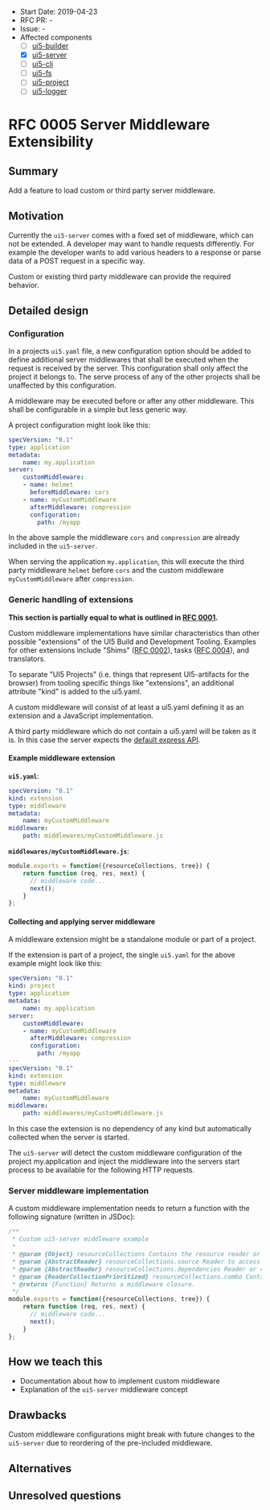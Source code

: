 - Start Date: 2019-04-23
- RFC PR: -
- Issue: -
- Affected components
    + [ ] [ui5-builder](https://github.com/SAP/ui5-builder)
    + [x] [ui5-server](https://github.com/SAP/ui5-server)
    + [ ] [ui5-cli](https://github.com/SAP/ui5-cli)
    + [ ] [ui5-fs](https://github.com/SAP/ui5-fs)
    + [ ] [ui5-project](https://github.com/SAP/ui5-project)
    + [ ] [ui5-logger](https://github.com/SAP/ui5-logger)

# RFC 0005 Server Middleware Extensibility
## Summary
Add a feature to load custom or third party server middleware. 

## Motivation
Currently the `ui5-server` comes with a fixed set of middleware, which can not be extended.
A developer may want to handle requests differently. For example the developer wants to add various headers to a response
or parse data of a POST request in a specific way.

Custom or existing third party middleware can provide the required behavior.

## Detailed design
### Configuration
In a projects `ui5.yaml` file, a new configuration option should be added to define additional server middlewares that 
shall be executed when the request is received by the server. This configuration shall only affect the
project it belongs to. The serve process of any of the other projects shall be unaffected by this configuration.

A middleware may be executed before or after any other middleware.
This shall be configurable in a simple but less generic way.

A project configuration might look like this:
```yaml
specVersion: "0.1"
type: application
metadata:
    name: my.application
server:
    customMiddleware:
    - name: helmet
      beforeMiddleware: cors
    - name: myCustomMiddleware
      afterMiddleware: compression
      configuration:
        path: /myapp
   ```
   
In the above sample the middleware `cors` and `compression` are already included in the `ui5-server`.

When serving the application `my.application`, this will execute the third party middleware `helmet` before
`cors` and the custom middleware `myCustomMiddleware` after `compression`.

### Generic handling of extensions
**This section is partially equal to what is outlined in [RFC 0001](https://github.com/SAP/ui5-tooling/blob/rfc-type-ext/rfcs/0001-type-extensibility.md#generic-handling-of-extension).**

Custom middleware implementations have similar characteristics than other possible "extensions" of the
UI5 Build and Development Tooling. Examples for other extensions include "Shims" ([RFC 0002](https://github.com/SAP/ui5-tooling/blob/master/rfcs/0002-project-shims.md)), tasks 
([RFC 0004](https://github.com/SAP/ui5-tooling/blob/master/rfcs/0004-simple-build-extensibility.md)), and translators.

To separate "UI5 Projects" (i.e. things that represent UI5-artifacts for the browser) from tooling specific things
like "extensions", an additional attribute "kind" is added to the ui5.yaml.

A custom middleware will consist of at least a ui5.yaml defining it as an extension and
a JavaScript implementation.

A third party middleware which do not contain a ui5.yaml will be taken as it is. In this case the server expects
the [default express API](https://expressjs.com/en/guide/writing-middleware.html). 

#### Example middleware extension
**`ui5.yaml`**:
```yaml
specVersion: "0.1"
kind: extension
type: middleware
metadata:
    name: myCustomMiddleware
middleware:
    path: middlewares/myCustomMiddleware.js
```

**`middlewares/myCustomMiddleware.js`**:
```js
module.exports = function({resourceCollections, tree}) {
    return function (req, res, next) {
      // middleware code...
      next();
    }
};
```

#### Collecting and applying server middleware
A middleware extension might be a standalone module or part of a project.

If the extension is part of a project, the single `ui5.yaml` for the above example might look like this:

```yaml
specVersion: "0.1"
kind: project
type: application
metadata:
    name: my.application
server:
    customMiddleware:
    - name: myCustomMiddleware
      afterMiddleware: compression
      configuration:
        path: /myapp
---
specVersion: "0.1"
kind: extension
type: middleware
metadata:
    name: myCustomMiddleware
middleware:
    path: middlewares/myCustomMiddleware.js
```

In this case the extension is no dependency of any kind but automatically collected when the server is started.

The `ui5-server` will detect the custom middleware configuration of the project my.application and inject the middleware
into the servers start process to be available for the following HTTP requests.


### Server middleware implementation
A custom middleware implementation needs to return a function with the following signature (written in JSDoc):
```js
/**
 * Custom ui5-server middleware example
 *
 * @param {Object} resourceCollections Contains the resource reader or collection to access project related files
 * @param {AbstractReader} resourceCollections.source Reader to access the projects source files.
 * @param {AbstractReader} resourceCollections.dependencies Reader or collecation to access the projects dependencies.
 * @param {ReaderCollectionPrioritized} resourceCollections.combo Contains a prioritized collection to read and write all project files. 
 * @returns {Function} Returns a middleware closure.
 */
module.exports = function({resourceCollections, tree}) {
    return function (req, res, next) {
      // middleware code...
      next();
    }
};
```

## How we teach this
- Documentation about how to implement custom middleware
- Explanation of the `ui5-server` middleware concept

## Drawbacks
Custom middleware configurations might break with future changes to the `ui5-server` due to 
reordering of the pre-included middleware.

## Alternatives

## Unresolved questions
